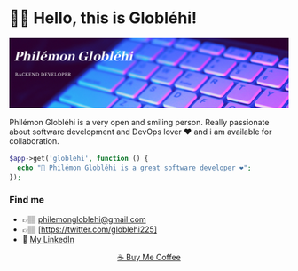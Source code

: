 # 👋🏽 Hello, this is Globléhi!

![Bio](https://raw.githubusercontent.com/philemongloblehi/philemongloblehi/master/bio.png)

Philémon Globléhi is a very open and smiling person. Really passionate about software development and DevOps lover ❤️ and i am available for collaboration.

```php
$app->get('globlehi', function () {
  echo "📇 Philémon Globléhi is a great software developer ❤️";
});
```

### Find me

- 👉🏽 <a href="mailto:philemongloblehi@gmail.com">philemongloblehi@gmail.com</a>
- 👉🏽 [https://twitter.com/globlehi225]
- 💼 [My LinkedIn](https://www.linkedin.com/in/philemon-globlehi/)

<p align="center"><a href="buymeacoffee.com/?via=globlehi" font-color="#144579">☕️ Buy Me Coffee</a></p>
